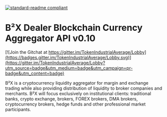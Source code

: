 [![standard-readme compliant](https://img.shields.io/badge/readme%20style-standard-brightgreen.svg?style=flat-square)](https://github.com/RichardLitt/standard-readme)

# B²X Dealer Blockchain Currency Aggregator API v0.10

[![Join the Gitchat at https://gitter.im/TokenIndustrialAverage/Lobby](https://badges.gitter.im/TokenIndustrialAverage/Lobby.svg)](https://gitter.im/TokenIndustrialAverage/Lobby?utm_source=badge&utm_medium=badge&utm_campaign=pr-badge&utm_content=badge)


B²X is a cryptocurrency liquidity aggregator for margin and exchange trading while also providing distribution of liquidity to broker companies and merchants. B²X will focus exclusively on institutional clients: traditional banks, crypto exchange, brokers, FOREX brokers, DMA brokers, cryptocurrency brokers, hedge funds and other professional market participants.
